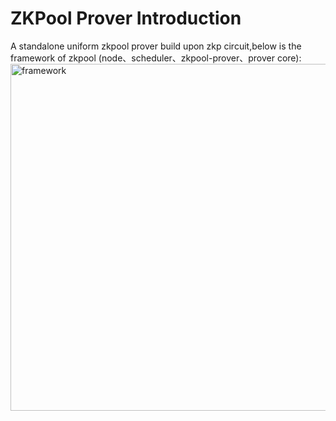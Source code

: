 # ZKPool Prover Introduction

A standalone uniform zkpool prover build upon zkp circuit,below is the framework of zkpool (node、scheduler、zkpool-prover、prover core):
<img width="555" alt="framework" src="https://github.com/aoraki-labs/zkpool-prover/assets/117819366/4be270ce-aba0-4d9f-8813-3206b8850ecf">
